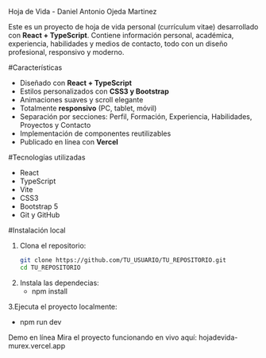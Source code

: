 Hoja de Vida - Daniel Antonio Ojeda Martinez

Este es un proyecto de hoja de vida personal (currículum vitae) desarrollado con **React + TypeScript**. Contiene información personal, académica, experiencia, habilidades y medios de contacto, todo con un diseño profesional, responsivo y moderno.

#Características

- Diseñado con **React + TypeScript**
- Estilos personalizados con **CSS3 y Bootstrap**
- Animaciones suaves y scroll elegante
- Totalmente **responsivo** (PC, tablet, móvil)
- Separación por secciones: Perfil, Formación, Experiencia, Habilidades, Proyectos y Contacto
- Implementación de componentes reutilizables
- Publicado en línea con **Vercel**

#Tecnologías utilizadas

- React
- TypeScript
- Vite
- CSS3
- Bootstrap 5
- Git y GitHub

#Instalación local

1. Clona el repositorio:
   ```bash
   git clone https://github.com/TU_USUARIO/TU_REPOSITORIO.git
   cd TU_REPOSITORIO

2. Instala las dependecias:
   - npm install

3.Ejecuta el proyecto localmente:
   - npm run dev

Demo en línea
Mira el proyecto funcionando en vivo aquí:
hojadevida-murex.vercel.app 
